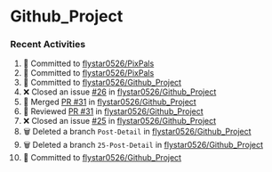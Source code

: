 # Github_Project

### Recent Activities
<!--START_SECTION:activity-->
1. 📝 Committed to [flystar0526/PixPals](https://github.com/flystar0526/PixPals/commit/82012b9f71847aad2a8945ef89e0f6046351014b)
2. 📝 Committed to [flystar0526/PixPals](https://github.com/flystar0526/PixPals/commit/1900b626db4f2619fb7327fd1a2ddde8d4a33cff)
3. 📝 Committed to [flystar0526/Github_Project](https://github.com/flystar0526/Github_Project/commit/d307d8ff710c2cb0aa86b57dcc9ef823df537e8e)
4. ❌ Closed an issue [#26](https://github.com/flystar0526/Github_Project/issues/26) in [flystar0526/Github_Project](https://github.com/flystar0526/Github_Project)
5. 🔀 Merged [PR #31](https://github.com/flystar0526/Github_Project/pull/31) in [flystar0526/Github_Project](https://github.com/flystar0526/Github_Project)
6. 🔎 Reviewed [PR #31](https://github.com/flystar0526/Github_Project/pull/31) in [flystar0526/Github_Project](https://github.com/flystar0526/Github_Project)
7. ❌ Closed an issue [#25](https://github.com/flystar0526/Github_Project/issues/25) in [flystar0526/Github_Project](https://github.com/flystar0526/Github_Project)
8. 🗑️ Deleted a branch `Post-Detail` in [flystar0526/Github_Project](https://github.com/flystar0526/Github_Project)
9. 🗑️ Deleted a branch `25-Post-Detail` in [flystar0526/Github_Project](https://github.com/flystar0526/Github_Project)
10. 📝 Committed to [flystar0526/Github_Project](https://github.com/flystar0526/Github_Project/commit/e79794417893e0b2a892ad0b9b475f09870980f9)
<!--END_SECTION:activity-->
